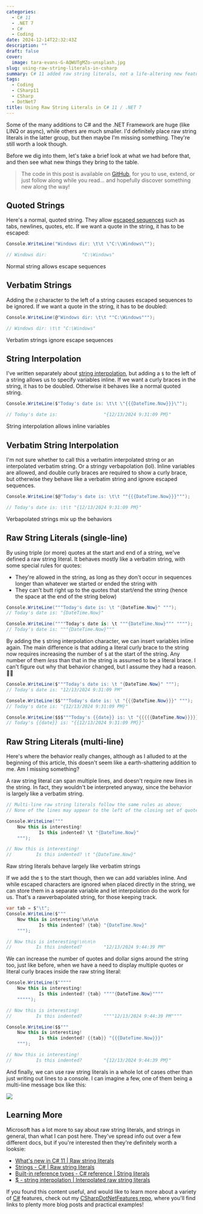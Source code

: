 ```yaml
---
categories:
  - C# 11
  - .NET 7
  - C#
  - Coding
date: 2024-12-14T22:32:43Z
description: ""
draft: false
cover:
  image: tara-evans-G-AQWUTgMZo-unsplash.jpg
slug: using-raw-string-literals-in-csharp
summary: C# 11 added raw string literals, not a life-altering new feature, but they could be useful in the right circumstances. Let's see how to use them.
tags:
  - Coding
  - CSharp11
  - CSharp
  - DotNet7
title: Using Raw String Literals in C# 11 / .NET 7
---
```

Some of the many additions to C# and the .NET Framework are huge (like LINQ or async), while others are much smaller. I'd definitely place raw string literals in the latter group, but then maybe I'm missing something. They're still worth a look though.

Before we dig into them, let's take a brief look at what we had before that, and then see what new things they bring to the table.

> The code in this post is available on [GitHub](https://github.com/grantwinney/CSharpDotNetFeatures/tree/master/C%23%2011/RawStringLiterals), for you to use, extend, or just follow along while you read... and hopefully discover something new along the way!

## Quoted Strings

Here's a normal, quoted string. They allow [escaped sequences](https://learn.microsoft.com/en-us/dotnet/standard/base-types/character-escapes-in-regular-expressions) such as tabs, newlines, quotes, etc. If we want a quote in the string, it has to be escaped:

```csharp
Console.WriteLine("Windows dir: \t\t \"C:\\Windows\"");

// Windows dir:             "C:\Windows"
```

Normal string allows escape sequences

## Verbatim Strings

Adding the `@` character to the left of a string causes escaped sequences to be ignored. If we want a quote in the string, it has to be doubled:

```csharp
Console.WriteLine(@"Windows dir: \t\t ""C:\Windows""");

// Windows dir: \t\t "C:\Windows"
```

Verbatim strings ignore escape sequences

## String Interpolation

I've written separately about [string interpolation](https://grantwinney.com/using-string-interpolation-to-craft-readable-strings/), but adding a `$` to the left of a string allows us to specify variables inline. If we want a curly braces in the string, it has to be doubled. Otherwise it behaves like a normal quoted string.

```csharp
Console.WriteLine($"Today's date is: \t\t \"{{{DateTime.Now}}}\"");

// Today's date is:                 "{12/13/2024 9:31:09 PM}"
```

String interpolation allows inline variables

## Verbatim String Interpolation

I'm not sure whether to call this a verbatim interpolated string or an interpolated verbatim string. Or a stringy verbapolation (lol). Inline variables are allowed, and double curly braces are required to show a curly brace, but otherwise they behave like a verbatim string and ignore escaped sequences.

```csharp
Console.WriteLine($@"Today's date is: \t\t ""{{{DateTime.Now}}}""");

// Today's date is: \t\t "{12/13/2024 9:31:09 PM}"
```

Verbapolated strings mix up the behaviors

## Raw String Literals (single-line)

By using triple (or more) quotes at the start and end of a string, we've defined a raw string literal. It behaves mostly like a verbatim string, with some special rules for quotes:

- They're allowed in the string, as long as they don't occur in sequences longer than whatever we started or ended the string with
- They can't butt right up to the quotes that start/end the string (hence the space at the end of the string below)

```csharp
Console.WriteLine("""Today's date is: \t "{DateTime.Now}" """);
// Today's date is: "{DateTime.Now}"

Console.WriteLine(""""Today's date is: \t """{DateTime.Now}""" """");
// Today's date is: """{DateTime.Now}"""
```

By adding the `$` string interpolation character, we can insert variables inline again. The main difference is that adding a literal curly brace to the string now requires increasing the number of `$` at the start of the string. Any number of them _less_ than that in the string is assumed to be a literal brace. I can't figure out why that behavior changed, but I assume they had a reason. 🤷‍♂️

```csharp
Console.WriteLine($"""Today's date is: \t "{DateTime.Now}" """);
// Today's date is: "12/13/2024 9:31:09 PM"

Console.WriteLine($$"""Today's date is: \t "{{{DateTime.Now}}}" """);
// Today's date is: "{12/13/2024 9:31:09 PM}"

Console.WriteLine($$$"""Today's {{date}} is: \t "{{{{{DateTime.Now}}}}}" """);
// Today's {{date}} is: "{{12/13/2024 9:31:09 PM}}"
```

## Raw String Literals (multi-line)

Here's where the behavior really changes, although as I alluded to at the beginning of this article, this doesn't seem like a earth-shattering addition to me. Am I missing something?

A raw string literal can span multiple lines, and doesn't require new lines in the string. In fact, they wouldn't be interpreted anyway, since the behavior is largely like a verbatim string.

```csharp
// Multi-line raw string literals follow the same rules as above;
// None of the lines may appear to the left of the closing set of quotes

Console.WriteLine("""
    Now this is interesting!
            Is this indented? \t "{DateTime.Now}"
    """);

// Now this is interesting!
//         Is this indented? \t "{DateTime.Now}"
```

Raw string literals behave largely like verbatim strings

If we add the `$` to the start though, then we can add variables inline. And while escaped characters are ignored when placed directly in the string, we can store them in a separate variable and let interpolation do the work for us. That's a rawverbapolated string, for those keeping track.

```csharp
var tab = $"\t";
Console.WriteLine($"""
    Now this is interesting!\n\n\n
            Is this indented? {tab} "{DateTime.Now}"
    """);

// Now this is interesting!\n\n\n
//         Is this indented?        "12/13/2024 9:44:39 PM"
```

We can increase the number of quotes and dollar signs around the string too, just like before, when we have a need to display multiple quotes or literal curly braces inside the raw string literal:

```csharp
Console.WriteLine($"""""
    Now this is interesting!
            Is this indented? {tab} """"{DateTime.Now}""""
    """"");

// Now this is interesting!
//         Is this indented?        """"12/13/2024 9:44:39 PM""""
```

```csharp
Console.WriteLine($$"""
    Now this is interesting!
            Is this indented? {{tab}} "{{{DateTime.Now}}}"
    """);

// Now this is interesting!
//         Is this indented?        "{12/13/2024 9:44:39 PM}"
```

And finally, we can use raw string literals in a whole lot of cases other than just writing out lines to a console. I can imagine a few, one of them being a multi-line message box like this:

![](https://grantwinney.com/content/images/2024/12/image-4.png)

## Learning More

Microsoft has a lot more to say about raw string literals, and strings in general, than what I can post here. They've spread info out over a few different docs, but if you're interested then they're definitely worth a looksie:

- [What's new in C# 11 | Raw string literals](https://learn.microsoft.com/en-us/dotnet/csharp/whats-new/csharp-11#raw-string-literals)
- [Strings - C# | Raw string literals](https://learn.microsoft.com/en-us/dotnet/csharp/programming-guide/strings/#raw-string-literals)
- [Built-in reference types - C# reference | String literals](https://learn.microsoft.com/en-us/dotnet/csharp/language-reference/builtin-types/reference-types#string-literals)
- [$ - string interpolation | Interpolated raw string literals](https://learn.microsoft.com/en-us/dotnet/csharp/language-reference/tokens/interpolated#interpolated-raw-string-literals)

If you found this content useful, and would like to learn more about a variety of [C#](https://grantwinney.com/tag/csharp/) features, check out my [CSharpDotNetFeatures repo](https://github.com/grantwinney/CSharpDotNetFeatures), where you'll find links to plenty more blog posts and practical examples!